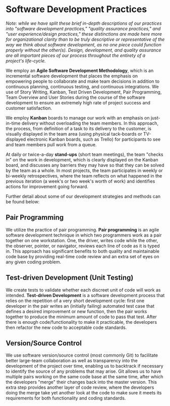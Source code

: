 Software Development Practices
==============================

_Note: while we have split these brief in-depth descriptions of our practices into "software development practices," "quality assurance practices," and "user experience/design practices," these distinctions are made here more for organizational clarity than to be truly descriptive or representative of the way we think about software development, as no one piece could function properly without the other(s). Design, development, and quality assurance are all important pieces of our process throughout the entirety of a project's life-cycle._

We employ an **Agile Software Development Methodology**, which is an incremental software development that places the emphasis on empowering people to collaborate and make team decisions in addition to continuous planning, continuous testing, and continuous integrations. We use of Story Writing, Kanban, Test Driven Development, Pair Programming, Team Overview and User Stories during the course of the software development to ensure an extremely high rate of project success and customer satisfaction.

We employ **Kanban** boards to manage our work with an emphasis on just-in-time delivery without overloading the team members.  In this approach, the process, from definition of a task to its delivery to the customer, is visually displayed in the team area (using physical tack-boards or TV-displayed electronic Kanban boards, such as Trello) for participants to see and team members pull work from a queue. 

At daily or twice-a-day **stand-ups** (short team meetings), the team "checks in" on the work in development, which is clearly displayed on the Kanban board, and discusses any barriers they may have so that they can be solved by the team as a whole. In most projects, the team participates in weekly or bi-weekly retrospectives, where the team reflects on what happened in the previous iteration (a week's or two week's worth of work) and identifies actions for improvement going forward.  

Further detail about some of our development strategies and methods can be found below:

## Pair Programming

We utilize the practice of pair programming. **Pair programming** is an agile software development technique in which two programmers work as a pair together on one workstation.  One, the driver, writes code while the other, the observer, pointer, or navigator, reviews each line of code as it is typed in. This approach has significant benefits to both quality and maintainable code base by providing real-time code review and an extra set of eyes on any given coding problem.

## Test-driven Development (Unit Testing)

We create tests to validate whether each discreet unit of code will work as intended. **Test-driven Development** is a software development process that relies on the repetition of a very short development cycle: first one developer in the pair writes an (initially failing) automated test case that defines a desired improvement or new function, then the pair works together to produce the minimum amount of code to pass that test. After there is enough code/functionality to make it practicable, the developers then refactor the new code to acceptable code standards. 

## Version/Source Control

We use software version/source control (most commonly Git) to facilitate better large-team collaboration as well as transparency into the development of the project over time, enabling us to backtrack if necessary to identify the source of any problems that may arise. Git allows us to have multiple pairs working on the same code base at the same time, after which the developers "merge" their changes back into the master version. This extra step provides another layer of code review, where the developers doing the merge take yet another look at the code to make sure it meets its requirements for both functionality and coding standards.